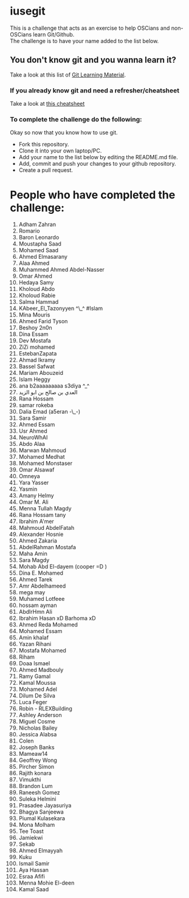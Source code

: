 ﻿# iusegit

This is a challenge that acts as an exercise to help OSCians and non-OSCians learn Git/Github.<br/>
The challenge is to have your name added to the list below.<br/>

## You don't know git and you wanna learn it?
Take a look at this list of [Git Learning Material](LearningResources.md).

### If you already know git and need a refresher/cheatsheet
Take a look at [this cheatsheet](Cheatsheet.md)

### To complete the challenge do the following:
Okay so now that you know how to use git.
* Fork this repository.
* Clone it into your own laptop/PC.
* Add your name to the list below by editing the README.md file.
* Add, commit and push your changes to your github repository.
* Create a pull request.

# People who have completed the challenge:
<ol>
<li>Adham Zahran</li>
<li>Romario</li>
<li>Baron Leonardo</li>
<li>Moustapha Saad</li>
<li>Mohamed Saad</li>
<li>Ahmed Elmasarany</li>
<li>Alaa Ahmed</li>
<li>Muhammed Ahmed Abdel-Nasser</li>
<li>Omar Ahmed</li>
<li>Hedaya Samy</li>
<li>Kholoud Abdo</li>
<li>Kholoud Rabie</li>
<li>Salma Hammad</li>
<li>KAbeer_El_Tazonyyen ^\_^ #Islam</li>
<li>Mina Mouris</li>
<li>Ahmed Farid Tyson</li>
<li>Beshoy 2n0n</li>
<li>Dina Essam</li>
<li>Dev Mostafa</li>
<li>ZiZi mohamed</li>
<li>EstebanZapata</li>
<li>Ahmad Ikramy</li>
<li>Bassel Safwat</li>
<li>Mariam Abouzeid</li>
<li>Islam Heggy</li>
<li>ana b2aaaaaaaaa s3diya ^_^</li>
<li>العدي بن صالح بن ابو الزيد</li>
<li>Rana Hossam</li>
<li>samar rokeba</li>
<li>Dalia Emad (a5eran -\_-)</li>
<li>Sara Samir</li>
<li>Ahmed Essam</li>
<li>Usr Ahmed</li>
<li>NeuroWhAI</li>
<li>Abdo Alaa</li>
<li>Marwan Mahmoud</li>
<li>Mohamed Medhat</li>
<li>Mohamed Monstaser</li>
<li>Omar Alsawaf</li>
<li>Omneya</li>
<li>Yara Yasser</li>
<li>Yasmin</li>
<li>Amany Helmy</li>
<li>Omar M. Ali</li>
<li>Menna Tullah Magdy</li>
<li>Rana Hossam tany</li>
<li>Ibrahim A'mer</li>
<li>Mahmoud AbdelFatah</li>
<li>Alexander Hosnie</li>
<li>Ahmed Zakaria</li>
<li>AbdelRahman Mostafa</li>
<li>Maha Amin</li>
<li>Sara Magdy</li>
<li>Mohab Abd El-dayem (cooper =D )</li>
<li>Dina E. Mohamed</li>
<li>Ahmed Tarek</li>
<li>Amr Abdelhameed</li>
<li>mega may</li>
<li>Muhamed Lotfeee</li>
<li>hossam ayman</li>
<li>AbdlrHmn Ali</li>
<li>Ibrahim Hasan xD Barhoma xD</li>
<li>Ahmed Reda Mohamed</li>
<li>Mohamed Essam</li>
<li>Amin khalaf</li>
<li>Yazan Rihani</li>
<li>Mostafa Mohamed</li>
<li>Riham </li>
<li>Doaa Ismael </li>
<li>Ahmed Madbouly</li>
<li>Ramy Gamal</li>
<li>Kamal Moussa</li>
<li>Mohamed Adel</li>
<li>Dilum De Silva</li>
<li>Luca Feger</li>
<li>Robin - RLEXBuilding</li>
<li>Ashley Anderson</li>
<li>Miguel Cosme</li>
<li>Nicholas Bailey</li>
<li>Jessica Alabsa</li>
<li>Colen</li>
<li>Joseph Banks</li>
<li>Mameaw14</li>
<li>Geoffrey Wong</li>
<li>Pircher Simon</li>
<li>Rajith konara</li>
<li>Vimukthi</li>
<li>Brandon Lum</li>
<li>Raneesh Gomez</li>
<li>Suleka Helmini</li>
<li>Prasadee Jayasuriya</li>
<li>Bhagya Sanjeewa</li>
<li>Piumal Kulasekara</li>
<li>Mona Molham</li>
<li> Tee Toast</li>
<li>Jamiekwi</li>
<li>Sekab</li>
<li>Ahmed Elmayyah</li>
<li>Kuku</li>
<li>Ismail Samir</li>
<li>Aya Hassan</li>
<li>Esraa Afifi</li>
<li>Menna Mohie El-deen</li>
<li>Kamal Saad</li>
</ol>
